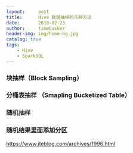 ```yaml
---
layout:     post
title:      Hive 数据抽样的几种方法
date:       2018-02-23
author:     timebusker
header-img: img/home-bg.jpg
catalog: true
tags:
    - Hive
    - SparkSQL
---  
```


### 块抽样（Block Sampling）
### 分桶表抽样 （Smapling Bucketized Table）
### 随机抽样
### 随机结果里面添加分区


https://www.iteblog.com/archives/1996.html